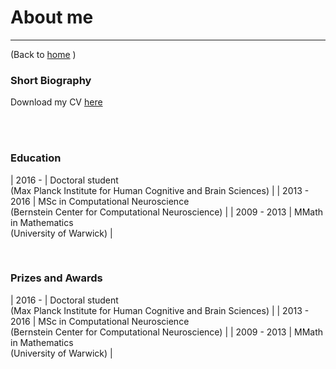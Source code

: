 # About me

---
(Back to [home](index.md) )


<!--[Short Biography](#short_biography) -->
<!--[Education](#education)-->
<!--[Prizes and Awards](#prizes_and_awards)-->



### Short Biography




Download my CV [here](index.md)

<br><br>

### Education

| 2016 - | Doctoral student <br>(Max Planck Institute for Human Cognitive and Brain Sciences) |
| 2013 - 2016 | MSc in Computational Neuroscience <br>(Bernstein Center for Computational Neuroscience) |
| 2009 - 2013 | MMath in Mathematics <br>(University of Warwick) |

<br>

### Prizes and Awards

| 2016 - | Doctoral student <br>(Max Planck Institute for Human Cognitive and Brain Sciences) |
| 2013 - 2016 | MSc in Computational Neuroscience <br>(Bernstein Center for Computational Neuroscience) |
| 2009 - 2013 | MMath in Mathematics <br>(University of Warwick) |



